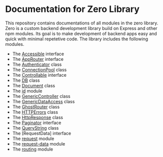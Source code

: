 # Documentation for Zero Library
This repository contains documentations of all modules in the zero library. Zero is a custom backend development library build on Express and other npm modules. Its goal is to make development of backend apps easy and quick with minimal repetetive code. The library includes the following modules.

- The [Accessible](./bases/accessible.md) interface
- The [AppRouter](./interfaces/app-router.md) interface
- The [Authenticator](./auth/auth.md) class
- The [ConnectionPool](./db/connection.-pool.md) class
- The [Controllable](./bases/controllable.md) interface
- The [DB](./db/db.md) class
- The [Document](./document/document.md) class
- The [id](./db/id.md) module
- The [GenericController](./bases/generic-controller.md) class
- The [GenericDataAccess](./bases/generic-data-access.md) class
- The [GhostRouter](./routing/router.md) class
- The [HTTPErrors](./http/http-errors.md) class
- The [HttpResponse](./http/http-response.md) class
- The [Paginator](./interfaces/paginator.md) interface
- The [QueryString](./request/query-string.md   ) class
- The [RequestData] interface
- The [request](./request/request.md) module
- The [request-data](./request/request-data.md) module
- The [routing](./routing/routing.md) module